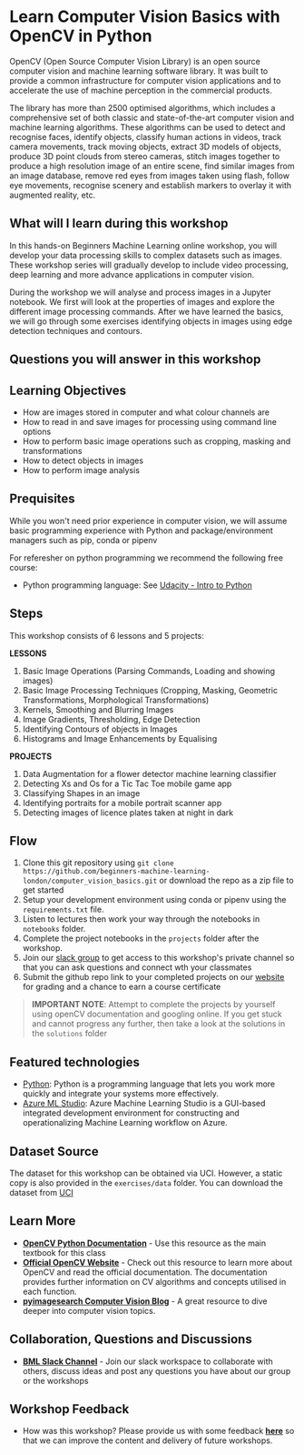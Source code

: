 # Learn Computer Vision Basics with OpenCV in Python

OpenCV (Open Source Computer Vision Library) is an open source computer vision and machine learning software library. It was built to provide a common infrastructure for computer vision applications and to accelerate the use of machine perception in the commercial products.

The library has more than 2500 optimised algorithms, which includes a comprehensive set of both classic and state-of-the-art computer vision and machine learning algorithms. These algorithms can be used to detect and recognise faces, identify objects, classify human actions in videos, track camera movements, track moving objects, extract 3D models of objects, produce 3D point clouds from stereo cameras, stitch images together to produce a high resolution image of an entire scene, find similar images from an image database, remove red eyes from images taken using flash, follow eye movements, recognise scenery and establish markers to overlay it with augmented reality, etc.

## What will I learn during this workshop

In this hands-on Beginners Machine Learning online workshop, you will develop your data processing skills to complex datasets such as images. These workshop series will gradually develop to include video processing, deep learning and more advance applications in computer vision.

During the workshop we will analyse and process images in a Jupyter notebook. We first will look at the properties of images and explore the different image processing commands. After we have learned the basics, we will go through some exercises identifying objects in images using edge detection techniques and contours.

## Questions you will answer in this workshop

## Learning Objectives

- How are images stored in computer and what colour channels are
- How to read in and save images for processing using command line options
- How to perform basic image operations such as cropping, masking and transformations
- How to detect objects in images
- How to perform image analysis

## Prequisites

While you won't need prior experience in computer vision, we will assume basic programming experience with Python and package/environment managers such as pip, conda or pipenv

For referesher on python programming we recommend the following free course:
- Python programming language: See [Udacity - Intro to Python](https://eu.udacity.com/course/introduction-to-python--ud1110)

## Steps

This workshop consists of 6 lessons and 5 projects:

**LESSONS**
1. Basic Image Operations (Parsing Commands, Loading and showing images)
2. Basic Image Processing Techniques (Cropping, Masking, Geometric Transformations, Morphological Transformations)
3. Kernels, Smoothing and Blurring Images 
4. Image Gradients, Thresholding, Edge Detection 
5. Identifying Contours of objects in Images 
6. Histograms and Image Enhancements by Equalising

**PROJECTS**
1. Data Augmentation for a flower detector machine learning classifier
2. Detecting Xs and Os for a Tic Tac Toe mobile game app
3. Classifying Shapes in an image
4. Identifying portraits for a mobile portrait scanner app
5. Detecting images of licence plates taken at night in dark

## Flow

1. Clone this git repository using `git clone https://github.com/beginners-machine-learning-london/computer_vision_basics.git` or download the repo as a zip file to get started
2. Setup your development environment using conda or pipenv using the `requirements.txt` file.
3. Listen to lectures then work your way through the notebooks in `notebooks` folder.
4. Complete the project notebooks in the `projects` folder after the workshop.
5. Join our [slack group](http://tiny.cc/joinbmlslack) to get access to this workshop's private channel so that you can ask questions and connect wth your classmates
6. Submit the github repo link to your completed projects on our [website](https://beginnersmachinelearning.com) for grading and a chance to earn a course certificate 

> **IMPORTANT NOTE**: Attempt to complete the projects by yourself using openCV documentation and googling online. If you get stuck and cannot progress any further, then take a look at the solutions in the `solutions` folder

## Featured technologies

- [Python](https://www.python.org/): Python is a programming language that lets you work more quickly and integrate your systems more effectively.
- [Azure ML Studio](https://studio.azureml.net/): Azure Machine Learning Studio is a GUI-based integrated development environment for constructing and operationalizing Machine Learning workflow on Azure.

## Dataset Source

The dataset for this workshop can be obtained via UCI. However, a static copy is also provided in the `exercises/data` folder. You can download the dataset from [UCI](https://archive.ics.uci.edu/ml/datasets/statlog+(german+credit+data))

## Learn More

- **[OpenCV Python Documentation](https://opencv-python-tutroals.readthedocs.io/en/latest/)** - Use this resource as the main textbook for this class
- **[Official OpenCV Website](https://opencv.org)** - Check out this resource to learn more about OpenCV and read the official documentation. The documentation provides further information on CV algorithms and concepts utilised in each function.
- **[pyimagesearch Computer Vision Blog](https://www.pyimagesearch.com)** - A great resource to dive deeper into computer vision topics.

## Collaboration, Questions and Discussions

- [**BML Slack Channel**](http://tiny.cc/joinbmlslack) - Join our slack workspace to collaborate with others, discuss ideas and post any questions you have about our group or the workshops

## Workshop Feedback

- How was this workshop? Please provide us with some feedback [**here**](http://tiny.cc/BMLfeedback) so that we can improve the content and delivery of future workshops.
